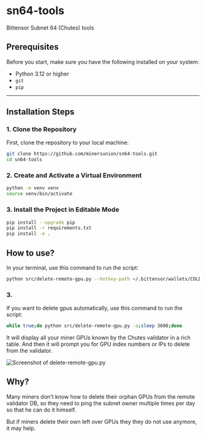 # sn64-tools
Bittensor Subnet 64 (Chutes) tools


## Prerequisites

Before you start, make sure you have the following installed on your system:

- Python 3.12 or higher
- `git`
- `pip`

---

## Installation Steps

### 1. Clone the Repository

First, clone the repository to your local machine:

```bash
git clone https://github.com/minersunion/sn64-tools.git
cd sn64-tools
```

### 2. Create and Activate a Virtual Environment
```bash
python -m venv venv
source venv/bin/activate
```

### 3. Install the Project in Editable Mode
```bash
pip install --upgrade pip
pip install -r requirements.txt
pip install -e .
```


## How to use?

In your terminal, use this command to run the script:
```sh
python src/delete-remote-gpu.py --hotkey-path ~/.bittensor/wallets/COLDKEY_NAME/hotkeys/HOTKEY_NAME --miner-api-url http://x.x.x.x:32000
```

### 3.
If you want to delete gpus automatically, use this command to run the script:
```sh
while true;do python src/delete-remote-gpu.py -a;sleep 3600;done
```

It will display all your miner GPUs known by the Chutes validator in a rich table.
And then it will prompt you for GPU index numbers or IPs to delete from the validator.

![Screenshot of delete-remote-gpu.py](src/screenshot-delete-remote-gpu.png)

## Why?
Many miners don't know how to delete their orphan GPUs from the remote validator DB, so they need to ping the subnet owner multiple times per day so that he can do it himself.

But if miners delete their own left over GPUs they they do not use anymore, it may help.
